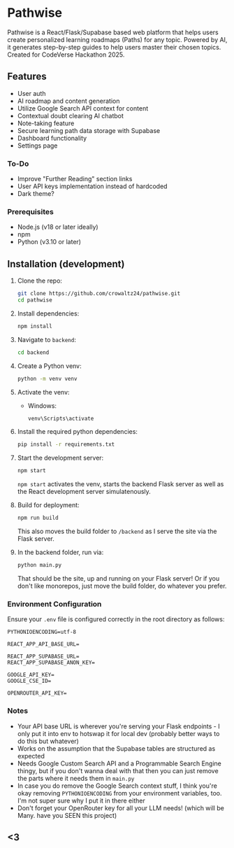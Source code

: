 # Pathwise

Pathwise is a React/Flask/Supabase based web platform that helps users create personalized learning roadmaps (Paths) for any topic. Powered by AI, it generates step-by-step guides to help users master their chosen topics. Created for CodeVerse Hackathon 2025.

## Features
- User auth
- AI roadmap and content generation
- Utilize Google Search API context for content
- Contextual doubt clearing AI chatbot
- Note-taking feature
- Secure learning path data storage with Supabase
- Dashboard functionality
- Settings page

### To-Do
- Improve "Further Reading" section links
- User API keys implementation instead of hardcoded
- Dark theme?

### Prerequisites
- Node.js (v18 or later ideally)
- npm
- Python (v3.10 or later)

## Installation (development)
1. Clone the repo:
   ```bash
   git clone https://github.com/crowaltz24/pathwise.git
   cd pathwise
   ```

2. Install dependencies:
   ```bash
   npm install
   ```

3. Navigate to `backend`:
   ```bash
   cd backend
   ```

4. Create a Python venv:
   ```bash
   python -m venv venv
   ```

5. Activate the venv:
   - Windows:
     ```bash
     venv\Scripts\activate
     ```
   
6. Install the required python dependencies:
   ```bash
   pip install -r requirements.txt
   ```

7. Start the development server:
   ```bash
   npm start
   ```

   `npm start` activates the venv, starts the backend Flask server as well as the React development server simulatenously.

8. Build for deployment:
   ```bash
   npm run build
   ```

   This also moves the build folder to `/backend` as I serve the site via the Flask server.

9. In the backend folder, run via:
   ```bash
   python main.py
   ```

   That should be the site, up and running on your Flask server!
   Or if you don't like monorepos, just move the build folder, do whatever you prefer.

### Environment Configuration
Ensure your `.env` file is configured correctly in the root directory as follows:
```
PYTHONIOENCODING=utf-8

REACT_APP_API_BASE_URL=

REACT_APP_SUPABASE_URL=
REACT_APP_SUPABASE_ANON_KEY=

GOOGLE_API_KEY=
GOOGLE_CSE_ID=

OPENROUTER_API_KEY=
```

### Notes
- Your API base URL is wherever you're serving your Flask endpoints - I only put it into env to hotswap it for local dev (probably better ways to do this but whatever)
- Works on the assumption that the Supabase tables are structured as expected
- Needs Google Custom Search API and a Programmable Search Engine thingy, but if you don't wanna deal with that then you can just remove the parts where it needs them in `main.py`
- In case you do remove the Google Search context stuff, I think you're okay removing `PYTHONIOENCODING` from your environment variables, too. I'm not super sure why I put it in there either
- Don't forget your OpenRouter key for all your LLM needs! (which will be Many. have you SEEN this project)

## <3
